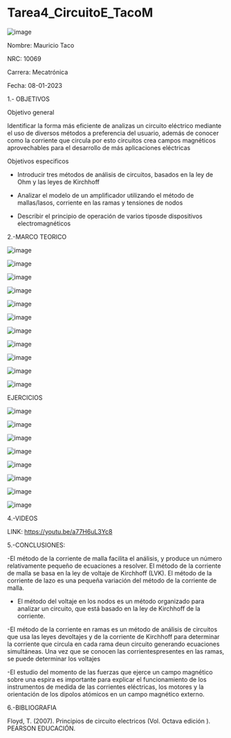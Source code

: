 # Tarea4_CircuitoE_TacoM

![image](https://user-images.githubusercontent.com/116677544/203825551-52a9f9e2-fe66-4ff3-9f1c-91035a82dbad.png)

Nombre: Mauricio Taco

NRC: 10069

Carrera: Mecatrónica

Fecha: 08-01-2023

1.- OBJETIVOS

Objetivo general

Identificar la forma más eficiente de analizas un circuito eléctrico mediante el uso de diversos métodos a preferencia del usuario, además de conocer como la corriente que circula por esto circuitos crea campos magnéticos aprovechables para el desarrollo de más aplicaciones eléctricas

Objetivos especificos

- Introducir  tres métodos de análisis de circuitos, basados en la ley de Ohm y las leyes de Kirchhoff

- Analizar el modelo de un amplificador utilizando el método de mallas/lasos, corriente en las ramas y tensiones de nodos

- Describir el principio de operación de varios tiposde dispositivos electromagnéticos

2.-MARCO TEORICO

![image](https://user-images.githubusercontent.com/116677544/211227698-ac197c9f-8b91-46c8-b2b9-caec1c2fb7d1.png)

![image](https://user-images.githubusercontent.com/116677544/211227718-b9939063-51ff-417b-8556-24221d63d50d.png)

![image](https://user-images.githubusercontent.com/116677544/211227730-580da5c8-7759-465b-b77a-0f4de5c4cf9d.png)

![image](https://user-images.githubusercontent.com/116677544/211227741-c6d81a25-a2a2-422d-8d07-110b867238c3.png)

![image](https://user-images.githubusercontent.com/116677544/211227767-3c7c5a86-8824-4be0-806a-41828193cb50.png)

![image](https://user-images.githubusercontent.com/116677544/211227783-5c9268fb-a271-45be-98e8-496593d6ac66.png)

![image](https://user-images.githubusercontent.com/116677544/211227798-8a484e1a-7d4d-461d-959c-5e23830f034b.png)

![image](https://user-images.githubusercontent.com/116677544/211227815-e323c126-8eab-43ae-9808-657419a9f11a.png)

![image](https://user-images.githubusercontent.com/116677544/211227831-29fcd58b-5a53-4d53-8f35-2df020d56d49.png)

![image](https://user-images.githubusercontent.com/116677544/211227843-15975bd5-a271-46f2-8353-c9b8f0eea97b.png)

![image](https://user-images.githubusercontent.com/116677544/211227854-85586d20-fe09-438f-94dd-59663d43e531.png)

EJERCICIOS

![image](https://user-images.githubusercontent.com/116677544/211228888-1b6013bf-60d4-4844-8ab7-028ced499d0e.png)

![image](https://user-images.githubusercontent.com/116677544/211228939-b57434cb-5c63-4faf-9dc4-3fc158ef5a4e.png)

![image](https://user-images.githubusercontent.com/116677544/211228954-d7ea6a23-c2fd-4cc0-8949-ca56b16b1638.png)

![image](https://user-images.githubusercontent.com/116677544/211228962-a071c8f6-02d0-4480-8347-bdc5a1f5e14d.png)

![image](https://user-images.githubusercontent.com/116677544/211229027-58093811-55ac-4b7c-954f-26834bdf1a8b.png)

![image](https://user-images.githubusercontent.com/116677544/211229041-ce52f9c4-2b13-49a5-97f3-f528dfdfade5.png)

![image](https://user-images.githubusercontent.com/116677544/211229059-846c30e6-1cb9-4b91-8755-446ff81aed4f.png)

![image](https://user-images.githubusercontent.com/116677544/211229072-711b92bd-aaa9-477f-8691-ffd29e7ea711.png)

4.-VIDEOS

LINK: https://youtu.be/a77H6uL3Yc8

5.-CONCLUSIONES:

-El método de la corriente de malla facilita el análisis, y produce un número relativamente pequeño de ecuaciones a resolver. El método de la corriente de malla se basa en la ley de voltaje de Kirchhoff (LVK). El método de la corriente de lazo es una pequeña variación del método de la corriente de malla.

- El método del voltaje en los nodos es un método organizado para analizar un circuito, que está basado en la ley de Kirchhoff de la corriente.

-El método de la corriente en ramas es un método de análisis de circuitos que usa las leyes devoltajes y de la corriente de Kirchhoff para determinar la corriente que circula en cada rama deun circuito generando ecuaciones simultáneas. Una vez que se conocen las corrientespresentes en las ramas, se puede determinar los voltajes

-El estudio del momento de las fuerzas que ejerce un campo magnético sobre una espira es importante para explicar el funcionamiento de los instrumentos de medida de las corrientes eléctricas, los motores y la orientación de los dipolos atómicos en un campo magnético externo.

6.-BIBLIOGRAFIA

Floyd, T. (2007). Principios de circuito electricos (Vol. Octava edición ). PEARSON EDUCACIÓN.
